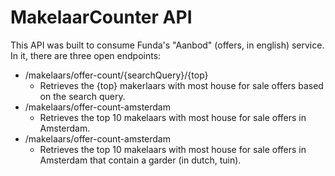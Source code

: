 # MakelaarCounter API
This API was built to consume Funda's "Aanbod" (offers, in english) service. In it, there are three open endpoints:
- /makelaars/offer-count/{searchQuery}/{top}
  - Retrieves the {top} makerlaars with most house for sale offers based on the search query.
- /makelaars/offer-count-amsterdam
  - Retrieves the top 10 makelaars with most house for sale offers in Amsterdam.
- /makelaars/offer-count-amsterdam
  - Retrieves the top 10 makelaars with most house for sale offers in Amsterdam that contain a garder (in dutch, tuin).
 
